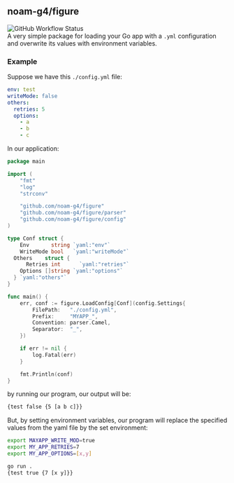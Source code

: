 ## noam-g4/figure
![GitHub Workflow Status](https://img.shields.io/github/workflow/status/noam-g4/figure/Go%20Test?label=tests&style=flat-square) <br/>
A very simple package for loading your Go app with a `.yml` configuration and overwrite its values with environment variables. 

### Example
Suppose we have this `./config.yml` file:
```yaml
env: test
writeMode: false
others:
  retries: 5
  options: 
    - a
    - b
    - c
```
In our application:
```go
package main

import (
	"fmt"
	"log"
	"strconv"

	"github.com/noam-g4/figure"
	"github.com/noam-g4/figure/parser"
	"github.com/noam-g4/figure/config"
)

type Conf struct {
	Env       string `yaml:"env"`
	WriteMode bool   `yaml:"writeMode"`
  Others    struct {
	  Retries int      `yaml:"retries"`
    Options []string `yaml:"options"`
  } `yaml:"others"`
}

func main() {
	err, conf := figure.LoadConfig[Conf](config.Settings{
		FilePath:   "./config.yml",
		Prefix:     "MYAPP_",
		Convention: parser.Camel,
		Separator:  "_",
	})

	if err != nil {
		log.Fatal(err)
	}

	fmt.Println(conf)
}
```
by running our program, our output will be:
```bash
{test false {5 [a b c]}}
```
But, by setting environment variables, our program will replace the specified values from the yaml file by the set environment:
```bash
export MAYAPP_WRITE_MOD=true
export MY_APP_RETRIES=7
export MY_APP_OPTIONS=[x,y]

go run .
{test true {7 [x y]}}
```
